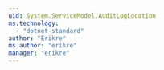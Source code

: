 ```yaml
---
uid: System.ServiceModel.AuditLogLocation
ms.technology: 
  - "dotnet-standard"
author: "Erikre"
ms.author: "erikre"
manager: "erikre"
---
```

